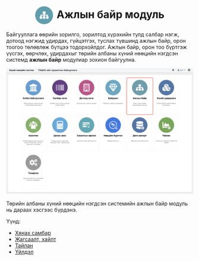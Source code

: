 
<h1 align="center"><img src="../assets/images/modules/positions.svg" style="width: 48px;vertical-align: middle;padding-right: 10px;"/>Ажлын байр модуль</h1>

  Байгууллага өөрийн зорилго, зорилтод хүрэхийн тулд салбар нэгж, дотоод нэгжид удирдах, гүйцэтгэх, туслах түвшинд ажлын байр, орон тоогоо төлөвлөж
  бүтцээ тодорхойлдог. Ажлын байр, орон тоо бүртгэж үүсгэх, өөрчлөх, удирдахыг төрийн албаны хүний нөөцийн нэгдсэн системд **ажлын байр** модулиар зохион байгуулна. 
<br>

![](../assets/images/modules/positions/home.png)

Төрийн албаны хүний нөөцийн нэгдсэн системийн ажлын байр модуль нь дараах хэсгээс бүрдэнэ.

Үүнд:

- [Хянах самбар](positions/dashboard.md)
- [Жагсаалт, хайлт](positions/list.md)
- [Тайлан](positions/report.md)
- [Үйлдэл](positions/action.md)
